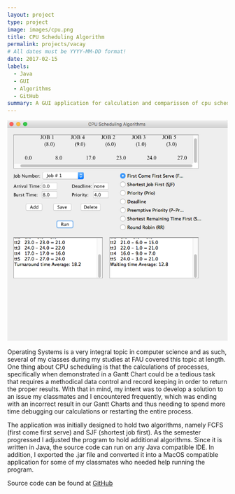 ```yaml
---
layout: project
type: project
image: images/cpu.png
title: CPU Scheduling Algorithm
permalink: projects/vacay
# All dates must be YYYY-MM-DD format!
date: 2017-02-15
labels:
  - Java
  - GUI
  - Algorithms
  - GitHub
summary: A GUI application for calculation and comparisson of cpu scheduling algorithms using Gannt Charts.
---
```

<div class="ui large rounded images">
<img class="ui image" src="../images/cpu2.png">
</div>

Operating Systems is a very integral topic in computer science and as such, several of my classes during my studies at FAU covered this topic at length. One thing about CPU scheduling is that the calculations of processes, specifically when demonstrated in a Gantt Chart could be a tedious task that requires a methodical data control and record keeping in order to return the proper results. With that in mind, my intent was to develop a solution to an issue my classmates and I encountered frequently, which was ending with an incorrect result in our Gantt Charts and thus needing to spend more time debugging our calculations or restarting the entire process. 

The application was initially designed to hold two algorithms, namely FCFS (first come first serve) and SJF (shortest job first). As the semester progressed I adjusted the program to hold additional algorithms. Since it is written in Java, the source code can run on any Java compatible IDE. In addition, I exported the .jar file and converted it into a MacOS compatible application for some of my classmates who needed help running the program.

Source code can be found at [GitHub](https://github.com/ThiagoM728/cpu_schd)


